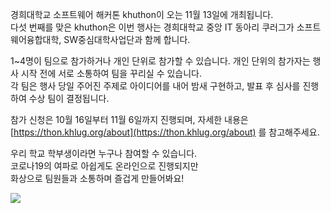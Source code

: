 경희대학교 소프트웨어 해커톤 khuthon이 오는 11월 13일에 개최됩니다.<br/>
다섯 번째를 맞은 khuthon은 이번 행사는 경희대학교 중앙 IT 동아리 쿠러그가 소프트웨어융합대학, SW중심대학사업단과 함께 합니다.

1~4명이 팀으로 참가하거나 개인 단위로 참가할 수 있습니다. 개인 단위의 참가자는 행사 시작 전에 서로 소통하여 팀을 꾸리실 수 있습니다.<br/>
각 팀은 행사 당일 주어진 주제로 아이디어를 내어 밤새 구현하고, 발표 후 심사를 진행하여 수상 팀이 결정됩니다.

참가 신청은 10월 16일부터 11월 6일까지 진행되며, 자세한 내용은 [https://thon.khlug.org/about](https://thon.khlug.org/about) 를 참고해주세요.

우리 학교 학부생이라면 누구나 참여할 수 있습니다.<br/>
코로나19의 여파로 아쉽게도 온라인으로 진행되지만<br/>
화상으로 팀원들과 소통하며 즐겁게 만들어봐요!

![](https://thon.khlug.org/image/9055fa9477f18700.png)
